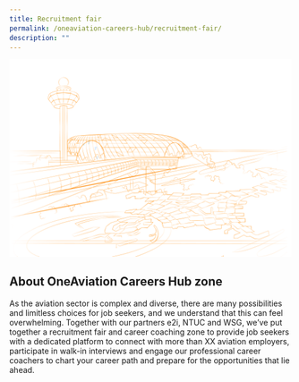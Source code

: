 ```yaml
---
title: Recruitment fair
permalink: /oneaviation-careers-hub/recruitment-fair/
description: ""
---
```

![oneaviation](/images/imgoneaviation.png)
## About OneAviation Careers Hub zone 
As the aviation sector is complex and diverse, there are many possibilities and limitless choices for job seekers, and we understand that this can feel overwhelming. Together with our partners e2i, NTUC and WSG, we’ve put together a recruitment fair and career coaching zone to provide job seekers with a dedicated platform to connect with more than XX aviation employers, participate in walk-in interviews and engage our professional career coachers to chart your career path and prepare for the opportunities that lie ahead. 